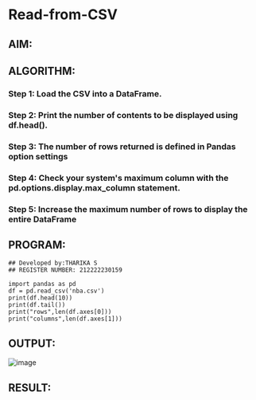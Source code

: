 # Read-from-CSV

## AIM:

## ALGORITHM:
### Step 1: Load the CSV into a DataFrame.
### Step 2: Print the number of contents to be displayed using df.head().
### Step 3: The number of rows returned is defined in Pandas option settings
### Step 4: Check your system's maximum column with the pd.options.display.max_column statement.
### Step 5: Increase the maximum number of rows to display the entire DataFrame

## PROGRAM:
```
## Developed by:THARIKA S
## REGISTER NUMBER: 212222230159

import pandas as pd
df = pd.read_csv('nba.csv')
print(df.head(10))
print(df.tail())
print("rows",len(df.axes[0]))
print("columns",len(df.axes[1]))
```
## OUTPUT:
![image](https://github.com/tharikasankar/Read-from-CSV/assets/119475507/5517c8ef-ee51-4e9e-84df-cbcfd9a920a9)

## RESULT:
